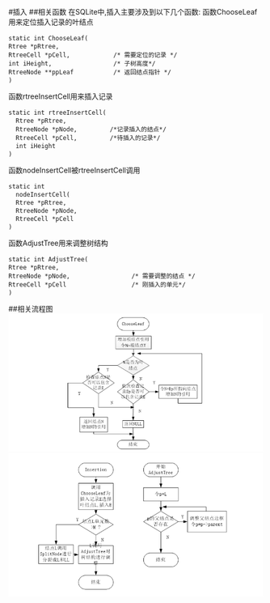 #插入
##相关函数
在SQLite中,插入主要涉及到以下几个函数:
函数ChooseLeaf 用来定位插入记录的叶结点

    static int ChooseLeaf(
    Rtree *pRtree,
    RtreeCell *pCell,            /* 需要定位的记录 */
    int iHeight,                 /* 子树高度*/
    RtreeNode **ppLeaf           /* 返回结点指针 */
    )
函数rtreeInsertCell用来插入记录

    static int rtreeInsertCell(
      Rtree *pRtree,
      RtreeNode *pNode,         /*记录插入的结点*/
      RtreeCell *pCell,         /*待插入的记录*/
      int iHeight
    )
函数nodeInsertCell被rtreeInsertCell调用

    static int
      nodeInsertCell(
      Rtree *pRtree,
      RtreeNode *pNode,
      RtreeCell *pCell
    )
函数AdjustTree用来调整树结构

    static int AdjustTree(
    Rtree *pRtree,
    RtreeNode *pNode,                 /* 需要调整的结点 */
    RtreeCell *pCell                  /* 刚插入的单元*/
    )
##相关流程图
<img src="images/ChooseLeaf.png">
<img src="images/Insertion.png">